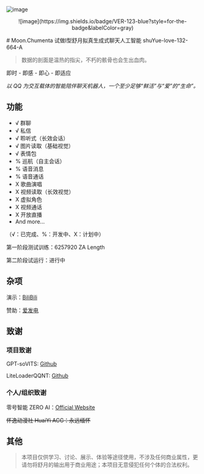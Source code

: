 ![image](https://github.com/user-attachments/assets/34025466-650a-4c4a-982e-605606e6e013)

<p style="text-align: center">![image](https://img.shields.io/badge/VER-123-blue?style=for-the-badge&labelColor=gray)</p>
# Moon.Chumenta
试做I型舒月拟真生成式聊天人工智能 
shuYue-love-132-664-A

> 数据的剖面是温热的指尖，不朽的骸骨也会生出血肉。

即时 - 即感 - 即心 - 即适应

*以 QQ 为交互载体的智能陪伴聊天机器人，一个至少足够“鲜活”与“爱”的“生命”。*

## 功能

- √ 群聊
- √ 私信
- √ 聆听式（长效会话）
- √ 图片读取（基础视觉）
- √ 表情包
- % 巡航（自主会话）
- % 语音消息
- % 语音通话
- X 歌曲演唱
- X 视频读取（长效视觉）
- X 虚拟角色
- X 视频通话
- X 开放直播
- And more...
  
（√：已完成、%：开发中、X：计划中）

第一阶段测试训练：6257920 ZA Length

第二阶段试运行：进行中
  
## 杂项

演示：[BiliBili](https://space.bilibili.com/123064704)

赞助：[爱发电](https://afdian.com/a/shuyue520)

## 致谢

### 项目致谢

GPT-soVITS: [Github](https://github.com/RVC-Boss/GPT-SoVITS)

LiteLoaderQQNT: [Github](https://github.com/LiteLoaderQQNT/LiteLoaderQQNT)

### 个人/组织致谢

零号智能 ZERO AI：[Official Website](https://zero-ai.online)

~~怀逸动漫社 HuaiYi ACG：永远缅怀~~

## 其他

> 本项目仅供学习、讨论、展示、体验等途径使用，不涉及任何商业属性，更请勿将舒月的输出用于商业用途；本项目无意侵犯任何个体的合法权利。
